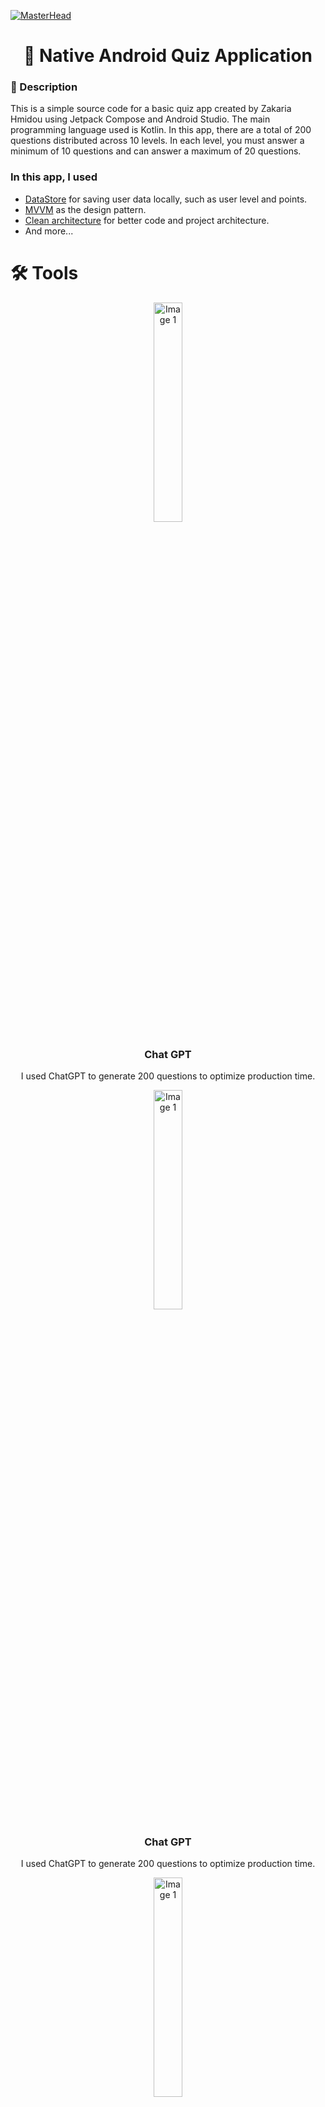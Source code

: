 [![MasterHead](https://github.com/HmidouZaka/Quis-Native-Android-App/assets/94437384/35baf2b7-c015-4087-932c-51aaf999782c)](https://rishavchanda.io)


<div align="center">
        <h1 >👋 Native Android Quiz Application</h1>
</div>
<div>
    <h3>🧐 Description</h3>
    <p>
        This is a simple source code for a basic quiz app created by Zakaria Hmidou using Jetpack Compose and Android Studio. The main programming language used is Kotlin. In this app, there are a total of 200 questions distributed across 10 levels. In each level, you must answer a minimum of 10 questions and can answer a maximum of 20 questions.
    </p>
    <h3>In this app, I used</h3>
    <ul>
        <li><a href="https://developer.android.com/topic/libraries/architecture/datastore">DataStore</a> for saving user data locally, such as user level and points.</li>
        <li><a href="https://developer.android.com/topic/libraries/architecture/viewmodel">MVVM</a> as the design pattern.</li>
        <li><a href="https://developer.android.com/topic/architecture">Clean architecture</a> for better code and project architecture.</li>
        <li>And more...</li>
    </ul>
</div>

 <h1>🛠️ Tools </h1>
 <div align="center">
      <div>
              <img src="https://upload.wikimedia.org/wikipedia/commons/thumb/0/04/ChatGPT_logo.svg/1200px-ChatGPT_logo.svg.png"   width="30%" alt="Image 1" >
              <h3>Chat GPT</h3>
              <p>
                     I used ChatGPT to generate 200 questions to optimize production time. 
              </p>
      </div>  
           <div>
              <img src="https://upload.wikimedia.org/wikipedia/commons/thumb/0/04/ChatGPT_logo.svg/1200px-ChatGPT_logo.svg.png"   width="30%" alt="Image 1" >
              <h3>Chat GPT</h3>
              <p>
                     I used ChatGPT to generate 200 questions to optimize production time. 
              </p>
      </div>  
              <div>
              <img src="https://upload.wikimedia.org/wikipedia/commons/thumb/0/04/ChatGPT_logo.svg/1200px-ChatGPT_logo.svg.png"   width="30%" alt="Image 1" >
              <h3>Chat GPT</h3>
              <p>
                     I used ChatGPT to generate 200 questions to optimize production time. 
              </p>
      </div>  
 </div>

---

<h1 >😎 Preview</h1>
<p align="center">
  <img src="https://github.com/HmidouZaka/Quis-Native-Android-App/assets/94437384/d2a936ca-4d2c-4b87-9af8-a49f10e7d9d7" width="30%" alt="Image 1">
  <img src="https://github.com/HmidouZaka/Quis-Native-Android-App/assets/94437384/807e272e-2740-437a-8045-1c36e1aa4ca1" width="30%" alt="Image 2">
  <img src="https://github.com/HmidouZaka/Quis-Native-Android-App/assets/94437384/c2d4b054-b977-4ab8-808c-26ce9585a888" width="30%" alt="Image 3">
</p>

---

